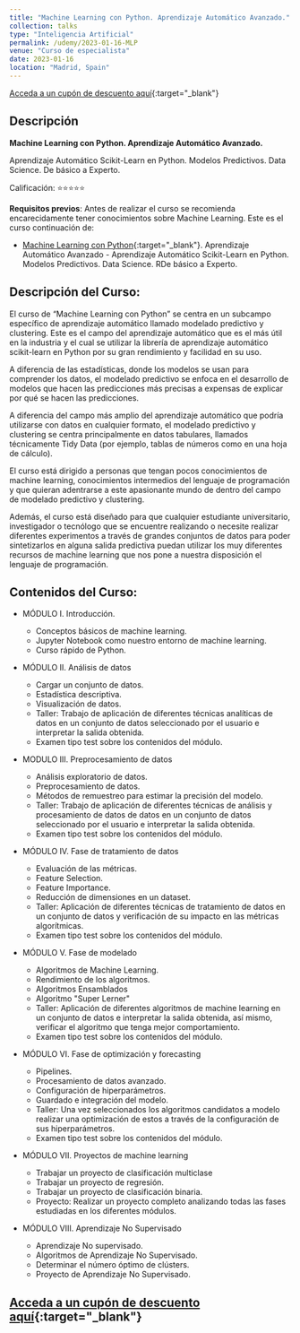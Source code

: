 ```yaml
---
title: "Machine Learning con Python. Aprendizaje Automático Avanzado."
collection: talks
type: "Inteligencia Artificial"
permalink: /udemy/2023-01-16-MLP
venue: "Curso de especialista"
date: 2023-01-16
location: "Madrid, Spain"
---
```


[Acceda a un cupón de descuento aquí](https://www.udemy.com/course/machine-learning-con-python-aprendizaje-automatico-avanzado/?couponCode=MAR-BEST){:target="_blank"}

## Descripción

<b>Machine Learning con Python. Aprendizaje Automático Avanzado.</b>

Aprendizaje Automático Scikit-Learn en Python. Modelos Predictivos. Data Science. De básico a Experto.

Calificación: ⭐⭐⭐⭐⭐

<b>Requisitos previos</b>: Antes de realizar el curso se recomienda encarecidamente tener conocimientos sobre Machine Learning. Este es el curso continuación de:
- [Machine Learning con Python](https://www.udemy.com/course/machine-learning-con-python-aprendizaje-automatico-avanzado/?couponCode=MAR-BEST){:target="_blank"}. Aprendizaje Automático Avanzado - Aprendizaje Automático Scikit-Learn en Python. Modelos Predictivos. Data Science. RDe básico a Experto.

## Descripción del Curso:

El curso de “Machine Learning con Python” se centra en un subcampo específico de aprendizaje automático llamado modelado predictivo y clustering. Este es el campo del aprendizaje automático que es el más útil en la industria y el cual se utilizar la librería de aprendizaje automático scikit-learn en Python por su gran rendimiento y facilidad en su uso.

A diferencia de las estadísticas, donde los modelos se usan para comprender los datos, el modelado predictivo se enfoca en el desarrollo de modelos que hacen las predicciones más precisas a expensas de explicar por qué se hacen las predicciones.

A diferencia del campo más amplio del aprendizaje automático que podría utilizarse con datos en cualquier formato, el modelado predictivo y clustering se centra principalmente en datos tabulares, llamados técnicamente Tidy Data (por ejemplo, tablas de números como en una hoja de cálculo).

El curso  está dirigido a personas que tengan pocos conocimientos de machine learning, conocimientos intermedios del lenguaje de programación y que quieran adentrarse a este apasionante mundo de dentro del campo de modelado predictivo y clustering.

Además, el curso está diseñado para que cualquier estudiante universitario, investigador o tecnólogo que se encuentre realizando o necesite realizar diferentes experimentos a través de grandes conjuntos de datos para poder sintetizarlos en alguna salida predictiva puedan utilizar los muy diferentes recursos de machine learning que nos pone a nuestra disposición el lenguaje de programación.

## Contenidos del Curso:

- MÓDULO I. Introducción.
    - Conceptos básicos de machine learning.
    - Jupyter Notebook como nuestro entorno de machine learning.
    - Curso rápido de Python.

- MÓDULO II. Análisis de datos
    - Cargar un conjunto de datos.
    - Estadística descriptiva.
    - Visualización de datos.
    - Taller: Trabajo de aplicación de diferentes técnicas analíticas de datos en un conjunto de datos seleccionado por el usuario e interpretar la salida obtenida.
    - Examen tipo test sobre los contenidos del módulo.

- MODULO III. Preprocesamiento de datos
    - Análisis exploratorio de datos.
    - Preprocesamiento de datos.
    - Métodos de remuestreo para estimar la precisión del modelo.
    - Taller: Trabajo de aplicación de diferentes técnicas de análisis y procesamiento de datos de datos en un conjunto de datos seleccionado por el usuario e interpretar la salida obtenida.
    - Examen tipo test sobre los contenidos del módulo.

- MÓDULO IV. Fase de tratamiento de datos
    - Evaluación de las métricas.
    - Feature Selection.
    - Feature Importance.
    - Reducción de dimensiones en un dataset.
    - Taller: Aplicación de diferentes técnicas de tratamiento de datos en un conjunto de datos y verificación de su impacto en las métricas algorítmicas.
    - Examen tipo test sobre los contenidos del módulo.

- MÓDULO V. Fase de modelado
    - Algoritmos de Machine Learning.
    - Rendimiento de los algoritmos.
    - Algoritmos Ensamblados
    - Algoritmo "Super Lerner"
    - Taller: Aplicación de diferentes algoritmos de machine learning en un conjunto de datos e interpretar la salida obtenida, así mismo, verificar el algoritmo que tenga mejor comportamiento.
    - Examen tipo test sobre los contenidos del módulo.

- MÓDULO VI. Fase de optimización y forecasting
    - Pipelines.
    - Procesamiento de datos avanzado.
    - Configuración de hiperparámetros.
    - Guardado e integración del modelo.
    - Taller: Una vez seleccionados los algoritmos candidatos a modelo realizar una optimización de estos a través de la configuración de sus hiperparámetros.
    - Examen tipo test sobre los contenidos del módulo.

- MÓDULO VII. Proyectos de machine learning
    - Trabajar un proyecto de clasificación multiclase
    - Trabajar un proyecto de regresión.
    - Trabajar un proyecto de clasificación binaria.
    - Proyecto: Realizar un proyecto completo analizando todas las fases estudiadas en los diferentes módulos.

- MÓDULO VIII. Aprendizaje No Supervisado
    - Aprendizaje No supervisado.
    - Algoritmos de Aprendizaje No Supervisado.
    - Determinar el número óptimo de clústers.
    - Proyecto de Aprendizaje No Supervisado.

## [Acceda a un cupón de descuento aquí](https://www.udemy.com/course/machine-learning-con-python-aprendizaje-automatico-avanzado/?couponCode=MAR-BEST){:target="_blank"}

